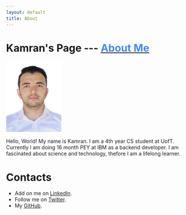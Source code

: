 ```yaml
---
layout: default 
title: About
---
```


# Kamran's Page  ---    [<span style="color:rgb(66,135,245)">About Me</span>](https://kamranbadirov.tech/about)



<img src="Personal_photo.JPG" width="30%" height="30%"> 

Hello, World! My name is Kamran. I am a 4th year CS student at UofT. Currently I am doing 16 month PEY at IBM as a backend developer. I am fascinated about science and technology,
thefore I am a lifelong learner. 

# Contacts

- Add on me on [LinkedIn](https://www.linkedin.com/in/badirov-kamran/).
- Follow me on [Twitter](https://twitter.com/kamranbadirov).
- My [GitHub](https://github.com/kamrandb).
